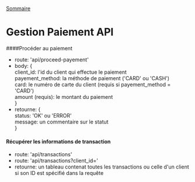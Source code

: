 [Sommaire](https://ursi-2020.github.io/Documentation/)
    
# Gestion Paiement API

####Procéder au paiement
* route: 'api/proceed-payement'
* body: {
<br>client_id: l'id du client qui effectue le paiement
<br>payement_method: la méthode de paiement ('CARD' ou 'CASH')
<br>card: le numéro de carte du client (requis si payement_method = 'CARD')
<br>amount (requis): le montant du paiement
<br>}
* retourne: {
<br>status: 'OK' ou 'ERROR'
<br>message: un commentaire sur le statut
<br>}

#### Récupérer les informations de transaction
* route: 'api/transactions'
* route: 'api/transactions?client_id='
* retourne: un tableau contenat toutes les transactions
ou celle d'un client si son ID est spécifié dans la requête